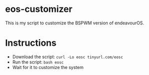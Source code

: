 # eos-customizer
This is my script to customize the BSPWM version of endeavourOS.

# Instructions
* Download the script: `curl -Lo eosc tinyurl.com/eosc`
* Run the script: `bash eosc`
* Wait for it to customize the system
